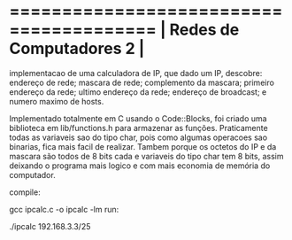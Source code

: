 ========================================
|        Redes de Computadores 2        |
========================================

implementacao de uma calculadora de IP, que dado um IP, descobre:
  endereço de rede;
  mascara de rede;
  complemento da mascara;
  primeiro endereço da rede;
  ultimo endereço da rede;
  endereço de broadcast; e
  numero maximo de hosts.

Implementado totalmente em C usando o Code::Blocks, foi criado uma biblioteca em lib/functions.h para armazenar as funções.
Praticamente todas as variaveis sao do tipo char, pois como algumas operacoes sao binarias, fica mais facil de realizar.
Tambem porque os octetos do IP e da mascara são todos de 8 bits cada e variaveis do tipo char tem 8 bits, assim deixando o
programa mais logico e com mais economia de memória do computador.

compile:

gcc ipcalc.c -o ipcalc -lm
run:

./ipcalc 192.168.3.3/25
